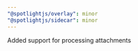 ```yaml
---
"@spotlightjs/overlay": minor
"@spotlightjs/sidecar": minor
---
```


Added support for processing attachments
